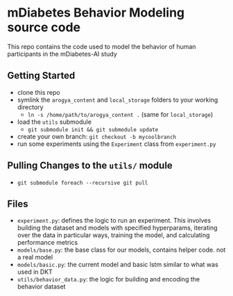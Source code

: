 # mDiabetes Behavior Modeling source code
This repo contains the code used to model the behavior of human participants
in the mDiabetes-AI study

## Getting Started
- clone this repo
- symlink the `arogya_content` and `local_storage` folders to your working directory
    - `ln -s /home/path/to/arogya_content .` (same for `local_storage`)
- load the `utils` submodule
	- `git submodule init && git submodule update`
- create your own branch: `git checkout -b mycoolbranch`
- run some experiments using the `Experiment` class from `experiment.py`

## Pulling Changes to the `utils/` module
- `git submodule foreach --recursive git pull`

## Files
- `experiment.py`: defines the logic to run an experiment. This involves building the dataset and models with
specified hyperparams, iterating over the data in particular ways, training the model, and calculating performance metrics
- `models/base.py`: the base class for our models, contains helper code. not a real model
- `models/basic.py`: the current model and basic lstm similar to what was used in DKT
- `utils/behavior_data.py`: the logic for building and encoding the behavior dataset

